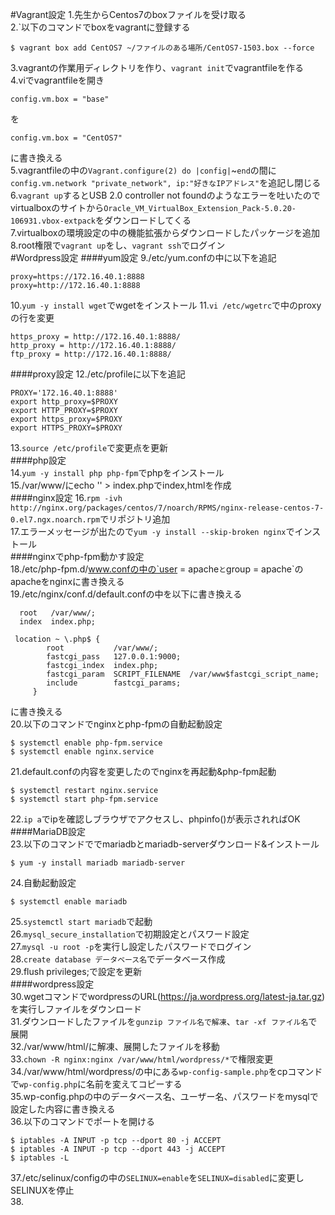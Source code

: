 #Vagrant設定
1.先生からCentos7のboxファイルを受け取る  
2.`以下のコマンドでboxをvagrantに登録する  
~~~~
$ vagrant box add CentOS7 ~/ファイルのある場所/CentOS7-1503.box --force
~~~~
3.vagrantの作業用ディレクトリを作り、`vagrant init`でvagrantfileを作る  
4.viでvagrantfileを開き
~~~~
config.vm.box = "base"
~~~~~
を
~~~~
config.vm.box = "CentOS7"
~~~~
に書き換える  
5.vagrantfileの中の`Vagrant.configure(2) do |config|`~`end`の間に`config.vm.network "private_network", ip:"好きなIPアドレス"`を追記し閉じる  
6.`vagrant up`するとUSB 2.0 controller not foundのようなエラーを吐いたのでvirtualboxのサイトから`Oracle_VM_VirtualBox_Extension_Pack-5.0.20-106931.vbox-extpack`をダウンロードしてくる  
7.virtualboxの環境設定の中の機能拡張からダウンロードしたパッケージを追加  
8.root権限で`vagrant up`をし、`vagrant ssh`でログイン  
#Wordpress設定
####yum設定
9./etc/yum.confの中に以下を追記  
~~~~
proxy=https://172.16.40.1:8888
proxy=http://172.16.40.1:8888
~~~~
10.`yum -y install wget`でwgetをインストール
11.`vi /etc/wgetrc`で中のproxyの行を変更
~~~~
https_proxy = http://172.16.40.1:8888/
http_proxy = http://172.16.40.1:8888/
ftp_proxy = http://172.16.40.1:8888/
~~~~
####proxy設定
12./etc/profileに以下を追記  
~~~~
PROXY='172.16.40.1:8888'
export http_proxy=$PROXY
export HTTP_PROXY=$PROXY
export https_proxy=$PROXY
export HTTPS_PROXY=$PROXY
~~~~
13.`source /etc/profile`で変更点を更新  
####php設定  
14.`yum -y install php php-fpm`でphpをインストール  
15./var/www/にecho '<?php echo phpinfo(); ?>' > index.phpでindex,htmlを作成  
####nginx設定
16.`rpm -ivh http://nginx.org/packages/centos/7/noarch/RPMS/nginx-release-centos-7-0.el7.ngx.noarch.rpm`でリポジトリ追加  
17.エラーメッセージが出たので`yum -y install --skip-broken nginx`でインストール  
####nginxでphp-fpm動かす設定  
18./etc/php-fpm.d/www.confの中の`user = apache`と`group = apache`のapacheをnginxに書き換える  
19./etc/nginx/conf.d/default.confの中を以下に書き換える
~~~~
  root   /var/www/;
  index  index.php;

 location ~ \.php$ {   
        root           /var/www/;  
        fastcgi_pass   127.0.0.1:9000;  
        fastcgi_index  index.php;  
        fastcgi_param  SCRIPT_FILENAME  /var/www$fastcgi_script_name;  
        include        fastcgi_params;  
     }
~~~~  
に書き換える  
20.以下のコマンドでnginxとphp-fpmの自動起動設定  
~~~~
$ systemctl enable php-fpm.service
$ systemctl enable nginx.service
~~~~
21.default.confの内容を変更したのでnginxを再起動&php-fpm起動  
~~~~
$ systemctl restart nginx.service  
$ systemctl start php-fpm.service  
~~~~
22.`ip a`でipを確認しブラウザでアクセスし、phpinfo()が表示されればOK  
####MariaDB設定  
23.以下のコマンドででmariadbとmariadb-serverダウンロード&インストール  
~~~~
$ yum -y install mariadb mariadb-server
~~~~
24.自動起動設定  
~~~~
$ systemctl enable mariadb
~~~~
25.`systemctl start mariadb`で起動  
26.`mysql_secure_installation`で初期設定とパスワード設定  
27.`mysql -u root -p`を実行し設定したパスワードでログイン  
28.`create database データベース名`でデータベース作成  
29.flush privileges;で設定を更新  
####wordpress設定  
30.wgetコマンドでwordpressのURL(https://ja.wordpress.org/latest-ja.tar.gz)を実行しファイルをダウンロード  
31.ダウンロードしたファイルを`gunzip ファイル名で解凍`、`tar -xf ファイル名`で展開  
32./var/www/html/に解凍、展開したファイルを移動  
33.`chown -R nginx:nginx /var/www/html/wordpress/*`で権限変更  
34./var/www/html/wordpress/の中にある`wp-config-sample.php`をcpコマンドで`wp-config.php`に名前を変えてコピーする  
35.wp-config.phpの中のデータベース名、ユーザー名、パスワードをmysqlで設定した内容に書き換える  
36.以下のコマンドでポートを開ける  
~~~~
$ iptables -A INPUT -p tcp --dport 80 -j ACCEPT  
$ iptables -A INPUT -p tcp --dport 443 -j ACCEPT  
$ iptables -L  
~~~~  
37./etc/selinux/configの中の`SELINUX=enable`を`SELINUX=disabled`に変更しSELINUXを停止  
38.
